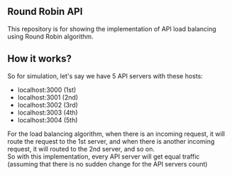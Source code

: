 ## Round Robin API
This repository is for showing the implementation of API load balancing using Round Robin algorithm.

## How it works?
So for simulation, let's say we have 5 API servers with these hosts:
- localhost:3000 (1st)
- localhost:3001 (2nd)
- localhost:3002 (3rd)
- localhost:3003 (4th)
- localhost:3004 (5th)

For the load balancing algorithm, when there is an incoming request, it will route the request to the 1st server, and when there is another incoming request, it will routed to the 2nd server, and so on. <br/>
So with this implementation, every API server will get equal traffic (assuming that there is no sudden change for the API servers count)